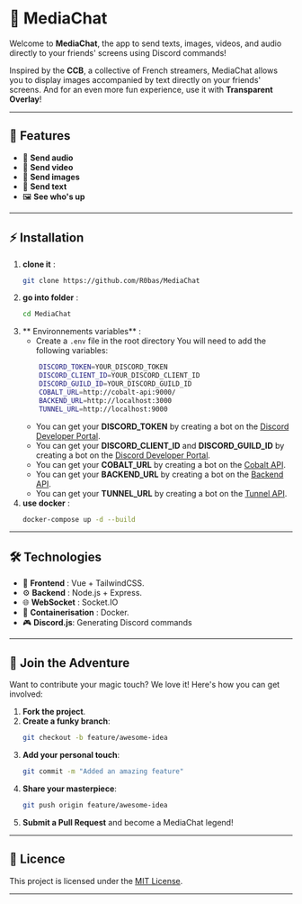 # 🎉 MediaChat 

Welcome to **MediaChat**, the app to send texts, images, videos, and audio directly to your friends' screens using Discord commands!

Inspired by the **CCB**, a collective of French streamers, MediaChat allows you to display images accompanied by text directly on your friends' screens. And for an even more fun experience, use it with **Transparent Overlay**!

---

## 🚀 Features

- 🎤 **Send audio**
- 🎥 **Send video**
- 🎥 **Send images**
- 💬 **Send text** 
- 🖼️ **See who's up**

---

## ⚡ Installation

1. **clone it** :
    ```bash
    git clone https://github.com/R0bas/MediaChat
    ```
2. **go into folder** :
    ```bash
    cd MediaChat
    ```
3. ** Environnements variables** : 
    - Create a `.env` file in the root directory
    You will need to add the following variables:
    ```bash
        DISCORD_TOKEN=YOUR_DISCORD_TOKEN
        DISCORD_CLIENT_ID=YOUR_DISCORD_CLIENT_ID
        DISCORD_GUILD_ID=YOUR_DISCORD_GUILD_ID
        COBALT_URL=http://cobalt-api:9000/
        BACKEND_URL=http://localhost:3000
        TUNNEL_URL=http://localhost:9000
    ```
    - You can get your **DISCORD_TOKEN** by creating a bot on the [Discord Developer Portal](https://discord.com/developers/applications).
    - You can get your **DISCORD_CLIENT_ID** and **DISCORD_GUILD_ID** by creating a bot on the [Discord Developer Portal](https://discord.com/developers/applications).
    - You can get your **COBALT_URL** by creating a bot on the [Cobalt API](https://cobalt-api.com/).
    - You can get your **BACKEND_URL** by creating a bot on the [Backend API](https://backend-api.com/).
    - You can get your **TUNNEL_URL** by creating a bot on the [Tunnel API](https://tunnel-api.com/).
4. **use docker** :
    ```bash
    docker-compose up -d --build
    ```
---


## 🛠️ Technologies

- 🎨 **Frontend** : Vue + TailwindCSS.
- ⚙️ **Backend** : Node.js + Express.
- 🌐 **WebSocket** : Socket.IO
- 🐳 **Containerisation** : Docker.
- 🎮 **Discord.js**: Generating Discord commands 

---

## 🤩 Join the Adventure

Want to contribute your magic touch? We love it! Here's how you can get involved:

1. **Fork the project**.
2. **Create a funky branch**:
    ```bash
    git checkout -b feature/awesome-idea
    ```
3. **Add your personal touch**:
    ```bash
    git commit -m "Added an amazing feature"
    ```
4. **Share your masterpiece**:
    ```bash
    git push origin feature/awesome-idea
    ```
5. **Submit a Pull Request** and become a MediaChat legend!

---

## 📜 Licence

This project is licensed under the [MIT License](LICENSE).

---
